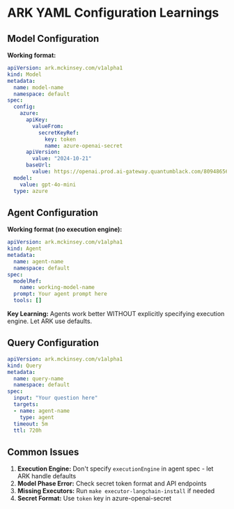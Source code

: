 # ARK YAML Configuration Learnings

## Model Configuration

**Working format:**
```yaml
apiVersion: ark.mckinsey.com/v1alpha1
kind: Model
metadata:
  name: model-name
  namespace: default
spec:
  config:
    azure:
      apiKey:
        valueFrom:
          secretKeyRef:
            key: token
            name: azure-openai-secret
      apiVersion:
        value: "2024-10-21"
      baseUrl:
        value: https://openai.prod.ai-gateway.quantumblack.com/80948656-dd10-4633-be49-4ebd6c302368/v1
  model:
    value: gpt-4o-mini
  type: azure
```

## Agent Configuration

**Working format (no execution engine):**
```yaml
apiVersion: ark.mckinsey.com/v1alpha1
kind: Agent
metadata:
  name: agent-name
  namespace: default
spec:
  modelRef:
    name: working-model-name
  prompt: Your agent prompt here
  tools: []
```

**Key Learning:** Agents work better WITHOUT explicitly specifying execution engine. Let ARK use defaults.

## Query Configuration

```yaml
apiVersion: ark.mckinsey.com/v1alpha1
kind: Query
metadata:
  name: query-name
  namespace: default
spec:
  input: "Your question here"
  targets:
  - name: agent-name
    type: agent
  timeout: 5m
  ttl: 720h
```

## Common Issues

1. **Execution Engine:** Don't specify `executionEngine` in agent spec - let ARK handle defaults
2. **Model Phase Error:** Check secret token format and API endpoints
3. **Missing Executors:** Run `make executor-langchain-install` if needed
4. **Secret Format:** Use `token` key in azure-openai-secret